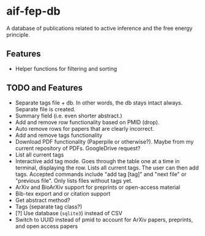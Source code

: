 # aif-fep-db
A database of publications related to active inference and the free energy principle.

## Features
* Helper functions for filtering and sorting

## TODO and Features
* Separate tags file + db. In other words, the db stays intact always. Separate file is created.
* Summary field (i.e. even shorter abstract.)
* Add and remove row functionality based on PMID (drop). 
* Auto remove rows for papers that are clearly incorrect.
* Add and remove tags functionality
* Download PDF functionality (Paperpile or otherwise?). Maybe from my current repository of PDFs. GoogleDrive request?
* List all current tags
* Interactive add tag mode. Goes through the table one at a time in terminal, displaying the row. Lists all current tags. The user can then add tags. Accepted commands include "add tag [tag]" and "next file" or "previous file". Only lists files without tags yet.
* ArXiv and BioArXiv support for preprints or open-access material
* Bib-tex export and or citation support
* Get abstract method?
* Tags (separate tag class?)
* [?] Use database (`sqlite3`) instead of CSV
* Switch to UUID instead of pmid to account for ArXiv papers, preprints, and open access papers
